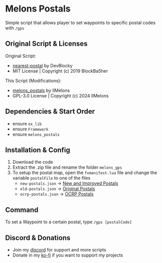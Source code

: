 # Melons Postals
Simple script that allows player to set waypoints to specific postal codes with `/gps`

## Original Script & Licenses

Original Script:
- [nearest-postal](https://github.com/DevBlocky/nearest-postal) by DevBlocky
- MIT License | Copyright (c) 2019 BlockBa5her

This Script (Modifications):
- [melons_postals](https://github.com/IlMelons/melons_postals) by IlMelons
- GPL-3.0 License | Copyright (c) 2024 IlMelons

## Dependencies & Start Order
- ensure `ox_lib`
- ensure `Framework`
- ensure `melons_postals`

## Installation & Config
1. Download the code
2. Extract the .zip file and rename the folder `melons_gps`
3. To setup the postal map, open the `fxmanifest.lua` file and change the variable `postalFile` to one of the files
    - `new-postals.json` -> [New and Improved Postals](https://forum.fivem.net/t/release-postal-code-map-new-improved-v1-1/147458)
    - `old-postals.json` -> [Original Postals](https://forum.fivem.net/t/release-modified-street-names-w-postal-numbers/8717)
    - `ocrp-postals.json` -> [OCRP Postals](https://forum.fivem.net/t/release-ocrp-community-releases/166277)

## Command
To set a Waypoint to a certain postal, type `/gps [postalCode]`

## Discord & Donations
- Join my [discord](https://discord.gg/RxpNTx2YKZ) for support and more scripts
- Donate in my [ko-fi](https://ko-fi.com/ilmelons) if you want to support my projects
